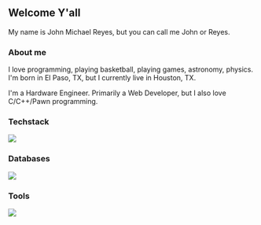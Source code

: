 <h2>Welcome Y'all</h2>
<p>
  My name is John Michael Reyes, but you can call me John or Reyes.
</p>
<h3>About me</h3>
  <p>
  I love programming, playing basketball, playing games, astronomy, physics.
  I'm born in El Paso, TX, but I currently live in Houston, TX. 
  
  I'm a Hardware Engineer. Primarily a Web Developer, but I also love C/C++/Pawn programming.
  </p>
<h3>Techstack</h3>
<img src="https://skillicons.dev/icons?i=c,cpp,nextjs,react,nuxtjs,ts,html,css,js,ts,python,sql,go,php,tailwind,bootstrap,nodejs">

<h3>Databases</h3>
<img src="https://skillicons.dev/icons?i=mysql,cassandra,mongodb,sqlite,postgres,firebase,dynamodb">

<h3>Tools</h3>
<img src="https://skillicons.dev/icons?i=vscode,visualstudio,cloudflare,ps,vercel,netlify,git,prisma,bash,powershell,linux,figma,aws,cmake,docker,gitlab,gtk,nginx">
